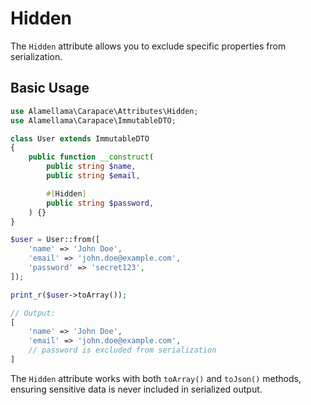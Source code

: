 # Hidden

The `Hidden` attribute allows you to exclude specific properties from serialization.

## Basic Usage

```php
use Alamellama\Carapace\Attributes\Hidden;
use Alamellama\Carapace\ImmutableDTO;

class User extends ImmutableDTO
{
    public function __construct(
        public string $name,
        public string $email,

        #[Hidden]
        public string $password,
    ) {}
}
```

```php
$user = User::from([
    'name' => 'John Doe',
    'email' => 'john.doe@example.com',
    'password' => 'secret123',
]);

print_r($user->toArray());
```

```php
// Output:
[
    'name' => 'John Doe',
    'email' => 'john.doe@example.com',
    // password is excluded from serialization
]
```

The `Hidden` attribute works with both `toArray()` and `toJson()` methods, ensuring sensitive data is never included in serialized output.

